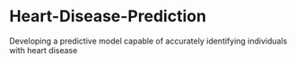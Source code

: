 # Heart-Disease-Prediction
Developing a predictive model capable of accurately identifying individuals with heart disease
